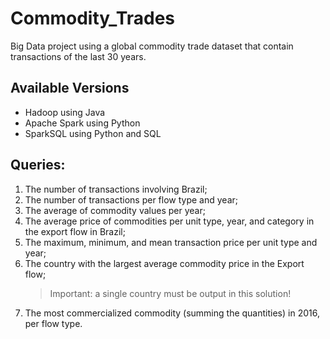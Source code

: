 # Commodity_Trades
 Big Data project using a global commodity trade dataset that contain transactions of the last 30 years.
 
 ## Available Versions
 - Hadoop using Java
 - Apache Spark using Python
 - SparkSQL using Python and SQL
 
 ## Queries:
 
 1) The number of transactions involving Brazil;
 2) The number of transactions per flow type and year;
 3) The average of commodity values per year;
 4) The average price of commodities per unit type, year, and category in the export flow in Brazil;
 5) The maximum, minimum, and mean transaction price per unit type and year;
 6) The country with the largest average commodity price in the Export flow;
    > Important: a single country must be output in this solution!
 7) The most commercialized commodity (summing the quantities) in 2016, per flow type.
